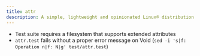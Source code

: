 ```yaml
---
title: attr
description: A simple, lightweight and opinionated Linux® distribution based on musl libc and toybox
---
```


- Test suite requires a filesystem that supports extended attributes
- `attr.test` fails without a proper error message on Void (`sed -i 's|f: Operation n|f: N|g' test/attr.test`)
